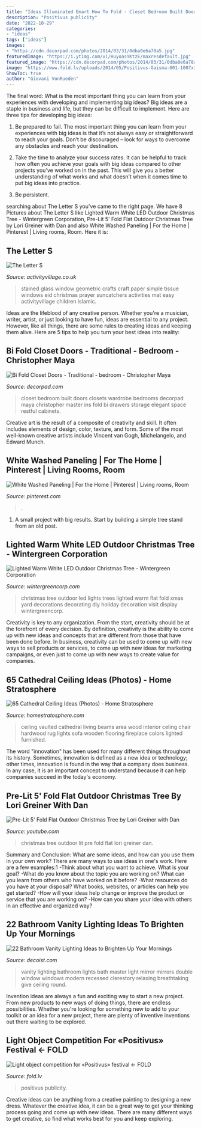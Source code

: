 ```yaml
---
title: "Ideas Illuminated Emart How To Fold - Closet Bedroom Built Doors Closets Wardrobe Bedrooms Decorpad Maya Christopher Master Ins Fold Bi Drawers Storage Elegant Space Restful Cabinets"
description: "Positivus publicity"
date: "2022-10-29"
categories:
- "ideas"
tags: ["ideas"]
images:
- "https://cdn.decorpad.com/photos/2014/03/31/0dba0e6a78a5.jpg"
featuredImage: "https://i.ytimg.com/vi/HuyoasYKtzE/maxresdefault.jpg"
featured_image: "https://cdn.decorpad.com/photos/2014/03/31/0dba0e6a78a5.jpg"
image: "https://www.fold.lv/uploads/2014/05/Positivus-Gaisma-001-1007x1106.png"
ShowToc: true
author: "Giovani VonRueden"
---
```



The final word: What is the most important thing you can learn from your experiences with developing and implementing big ideas?
Big ideas are a staple in business and life, but they can be difficult to implement. Here are three tips for developing big ideas:
1. Be prepared to fail. The most important thing you can learn from your experiences with big ideas is that it’s not always easy or straightforward to reach your goals. Don’t be discouraged – look for ways to overcome any obstacles and reach your destination.

2. Take the time to analyze your success rates. It can be helpful to track how often you achieve your goals with big ideas compared to other projects you’ve worked on in the past. This will give you a better understanding of what works and what doesn’t when it comes time to put big ideas into practice.

3. Be persistent.

	

		
searching about The Letter S you've came to the right page. We have 8 Pictures about The Letter S like Lighted Warm White LED Outdoor Christmas Tree - Wintergreen Corporation, Pre-Lit 5&#039; Fold Flat Outdoor Christmas Tree by Lori Greiner with Dan and also White Washed Paneling | For the Home | Pinterest | Living rooms, Room. Here it is:
		
    
## The Letter S

<img loading=lazy src="https://www.activityvillage.co.uk/sites/default/files/images/suncatchers_av2.jpg" onerror="this.onerror=null;this.src='https://tse4.mm.bing.net/th?id=OIP.V5qSNcIJmP3CrznefqFZrAAAAA&amp;pid=15.1';" alt="The Letter S">

_Source: activityvillage.co.uk_

>stained glass window geometric crafts craft paper simple tissue windows eid christmas prayer suncatchers activities mat easy activityvillage children islamic. 

	

Ideas are the lifeblood of any creative person. Whether you're a musician, writer, artist, or just looking to have fun, ideas are essential to any project. However, like all things, there are some rules to creating ideas and keeping them alive. Here are 5 tips to help you turn your best ideas into reality:

    
## Bi Fold Closet Doors - Traditional - Bedroom - Christopher Maya

<img loading=lazy src="https://cdn.decorpad.com/photos/2014/03/31/0dba0e6a78a5.jpg" onerror="this.onerror=null;this.src='https://tse4.mm.bing.net/th?id=OIP.e0piYBNUImQyJsmMGOTa4QAAAA&amp;pid=15.1';" alt="Bi Fold Closet Doors - Traditional - bedroom - Christopher Maya">

_Source: decorpad.com_

>closet bedroom built doors closets wardrobe bedrooms decorpad maya christopher master ins fold bi drawers storage elegant space restful cabinets. 

	

Creative art is the result of a composite of creativity and skill. It often includes elements of design, color, texture, and form. Some of the most well-known creative artists include Vincent van Gogh, Michelangelo, and Edward Munch.

    
## White Washed Paneling | For The Home | Pinterest | Living Rooms, Room

<img loading=lazy src="https://s-media-cache-ak0.pinimg.com/600x315/99/95/c0/9995c01478e83c4260934c53f95bc9b6.jpg" onerror="this.onerror=null;this.src='https://tse3.mm.bing.net/th?id=OIP.a1LiGo38nL-H1LO72oqE0AHaD4&amp;pid=15.1';" alt="White Washed Paneling | For the Home | Pinterest | Living rooms, Room">

_Source: pinterest.com_

>. 

	

1. A small project with big results. Start by building a simple tree stand from an old post.

    
## Lighted Warm White LED Outdoor Christmas Tree - Wintergreen Corporation

<img loading=lazy src="https://wintergreencorp.com/images/pz/38883/LED-5MM-Warm-White-Fold-Flat-Tree-8924.jpg" onerror="this.onerror=null;this.src='https://tse2.mm.bing.net/th?id=OIP.gbVjubhcpm9dQq8QG6uKBgHaHa&amp;pid=15.1';" alt="Lighted Warm White LED Outdoor Christmas Tree - Wintergreen Corporation">

_Source: wintergreencorp.com_

>christmas tree outdoor led lights trees lighted warm flat fold xmas yard decorations decorating diy holiday decoration visit display wintergreencorp. 

	

Creativity is key to any organization. From the start, creativity should be at the forefront of every decision. By definition, creativity is the ability to come up with new ideas and concepts that are different from those that have been done before. In business, creativity can be used to come up with new ways to sell products or services, to come up with new ideas for marketing campaigns, or even just to come up with new ways to create value for companies.

    
## 65 Cathedral Ceiling Ideas (Photos) - Home Stratosphere

<img loading=lazy src="https://www.homestratosphere.com/wp-content/uploads/2019/06/hicei-cceiling-june62019.jpg" onerror="this.onerror=null;this.src='https://tse4.mm.bing.net/th?id=OIP.rKuDhsnSsJVR3k9aE8NCCAHaE8&amp;pid=15.1';" alt="65 Cathedral Ceiling Ideas (Photos) - Home Stratosphere">

_Source: homestratosphere.com_

>ceiling vaulted cathedral living beams area wood interior celing chair hardwood rug lights sofa wooden flooring fireplace colors lighted furnished. 

	

The word "innovation" has been used for many different things throughout its history. Sometimes, innovation is defined as a new idea or technology; other times, innovation is found in the way that a company does business. In any case, it is an important concept to understand because it can help companies succeed in the today's economy.

    
## Pre-Lit 5&#039; Fold Flat Outdoor Christmas Tree By Lori Greiner With Dan

<img loading=lazy src="https://i.ytimg.com/vi/HuyoasYKtzE/maxresdefault.jpg" onerror="this.onerror=null;this.src='https://tse4.mm.bing.net/th?id=OIP.y_nr4LYdkVHx7lki5vVBwgHaEK&amp;pid=15.1';" alt="Pre-Lit 5&#039; Fold Flat Outdoor Christmas Tree by Lori Greiner with Dan">

_Source: youtube.com_

>christmas tree outdoor lit pre fold flat lori greiner dan. 

	

Summary and Conclusion: What are some ideas, and how can you use them in your own work?
There are many ways to use ideas in one's work. Here are a few examples:1 
-Think about what you want to achieve. What is your goal? 
-What do you know about the topic you are working on? What can you learn from others who have worked on it before? 
-What resources do you have at your disposal? What books, websites, or articles can help you get started? 
-How will your ideas help change or improve the product or service that you are working on? 
-How can you share your idea with others in an effective and organized way?

    
## 22 Bathroom Vanity Lighting Ideas To Brighten Up Your Mornings

<img loading=lazy src="http://cdn.decoist.com/wp-content/uploads/2013/01/Breathtaking-lighting-and-beautiful-vanity-give-this-bathroom-a-relaxing-and-refreshing-atmosphere.jpg" onerror="this.onerror=null;this.src='https://tse1.mm.bing.net/th?id=OIP.mFWQLJDo_xVn_hY_-FezkwHaH4&amp;pid=15.1';" alt="22 Bathroom Vanity Lighting Ideas to Brighten Up Your Mornings">

_Source: decoist.com_

>vanity lighting bathroom lights bath master light mirror mirrors double window windows modern recessed clerestory relaxing breathtaking give ceiling round. 

	

Invention ideas are always a fun and exciting way to start a new project. From new products to new ways of doing things, there are endless possibilities. Whether you're looking for something new to add to your toolkit or an idea for a new project, there are plenty of inventive inventions out there waiting to be explored.

    
## Light Object Competition For «Positivus» Festival ← FOLD

<img loading=lazy src="https://www.fold.lv/uploads/2014/05/Positivus-Gaisma-001-1007x1106.png" onerror="this.onerror=null;this.src='https://tse2.mm.bing.net/th?id=OIP.1MCCjIij30y7zfc4jxwr0QDuEG&amp;pid=15.1';" alt="Light object competition for «Positivus» festival ← FOLD">

_Source: fold.lv_

>positivus publicity. 

	

Creative ideas can be anything from a creative painting to designing a new dress. Whatever the creative idea, it can be a great way to get your thinking process going and come up with new ideas. There are many different ways to get creative, so find what works best for you and keep exploring.

